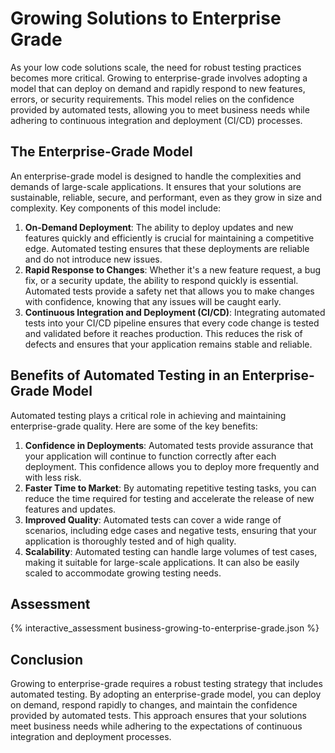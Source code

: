 # Growing Solutions to Enterprise Grade

As your low code solutions scale, the need for robust testing practices becomes more critical. Growing to enterprise-grade involves adopting a model that can deploy on demand and rapidly respond to new features, errors, or security requirements. This model relies on the confidence provided by automated tests, allowing you to meet business needs while adhering to continuous integration and deployment (CI/CD) processes.

## The Enterprise-Grade Model

An enterprise-grade model is designed to handle the complexities and demands of large-scale applications. It ensures that your solutions are sustainable, reliable, secure, and performant, even as they grow in size and complexity. Key components of this model include:

1. **On-Demand Deployment**: The ability to deploy updates and new features quickly and efficiently is crucial for maintaining a competitive edge. Automated testing ensures that these deployments are reliable and do not introduce new issues.
2. **Rapid Response to Changes**: Whether it's a new feature request, a bug fix, or a security update, the ability to respond quickly is essential. Automated tests provide a safety net that allows you to make changes with confidence, knowing that any issues will be caught early.
3. **Continuous Integration and Deployment (CI/CD)**: Integrating automated tests into your CI/CD pipeline ensures that every code change is tested and validated before it reaches production. This reduces the risk of defects and ensures that your application remains stable and reliable.

## Benefits of Automated Testing in an Enterprise-Grade Model

Automated testing plays a critical role in achieving and maintaining enterprise-grade quality. Here are some of the key benefits:

1. **Confidence in Deployments**: Automated tests provide assurance that your application will continue to function correctly after each deployment. This confidence allows you to deploy more frequently and with less risk.
2. **Faster Time to Market**: By automating repetitive testing tasks, you can reduce the time required for testing and accelerate the release of new features and updates.
3. **Improved Quality**: Automated tests can cover a wide range of scenarios, including edge cases and negative tests, ensuring that your application is thoroughly tested and of high quality.
4. **Scalability**: Automated testing can handle large volumes of test cases, making it suitable for large-scale applications. It can also be easily scaled to accommodate growing testing needs.

## Assessment

{% interactive_assessment business-growing-to-enterprise-grade.json %}

## Conclusion

Growing to enterprise-grade requires a robust testing strategy that includes automated testing. By adopting an enterprise-grade model, you can deploy on demand, respond rapidly to changes, and maintain the confidence provided by automated tests. This approach ensures that your solutions meet business needs while adhering to the expectations of continuous integration and deployment processes.